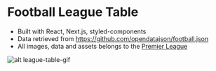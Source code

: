 # Football League Table
- Built with React, Next.js, styled-components
- Data retrieved from https://github.com/opendatajson/football.json
- All images, data and assets belongs to the [Premier League](https://www.premierleague.com/)

![alt league-table-gif](https://media.giphy.com/media/3o6vXHizm27iUGXdJu/giphy.gif)

